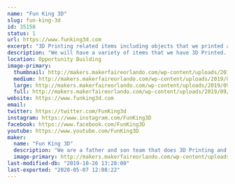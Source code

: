 ```yaml
---
name: "Fun King 3D"
slug: fun-king-3d
id: 35158
status: 1
url: https://www.funking3d.com
excerpt: "3D Printing related items including objects that we printed as well as the printers. We will be displaying the FK-1 for the first time in public!! The FK-1 is a 1200x400x475mm home designed and built 3D Printer! Come see this monster!"
description: "We will have a variety of items that we have 3D Printed. We will also have a couple of printers on display. The FK-1 will be the center piece of our display this year and it is the first time it will be seen in public. This project was over 8 months in the making and it is a sight to see. With a build capacity of 1200x400x475mm it has the potential to build some amazing things."
location: Opportunity Building
image-primary:
  thumbnail: http://makers.makerfaireorlando.com/wp-content/uploads/2019/09/20181111_111615-1-150x150.jpg
  medium: http://makers.makerfaireorlando.com/wp-content/uploads/2019/09/20181111_111615-1-300x169.jpg
  large: http://makers.makerfaireorlando.com/wp-content/uploads/2019/09/20181111_111615-1-1024x576.jpg
  full: http://makers.makerfaireorlando.com/wp-content/uploads/2019/09/20181111_111615-1.jpg
website: https://www.funking3d.com
email: 
twitter: https://twitter.com/FunKing3d
instagram: https://www.instagram.com/FunKing3D
facebook: https://www.facebook.com/FunKing3D
youtube: https://www.youtube.com/FunKing3D
maker:
  name: "Fun King 3D"
  description: "We are a father and son team that does 3D Printing and Electronic Projects on YouTube. We love to learn, and teach what we learn."
  image-primary: http://makers.makerfaireorlando.com/wp-content/uploads/2018/07/20180312_200118-1024x576.jpg
last-modified-db: "2019-10-26 13:28:00"
last-exported: "2020-05-07 12:08:22"
---
```

